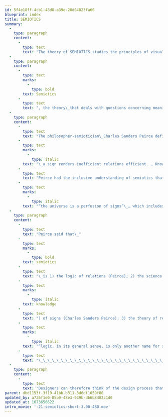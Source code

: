 ```yaml
---
id: 5f4e18ff-4cb1-48d8-a39e-20d64823fa66
blueprint: index
title: SEMIOTICS
summary:
  -
    type: paragraph
    content:
      -
        type: text
        text: "The theory of SEMIOTICS studies the principles of visual signs used for the communication of ideas.\_"
  -
    type: paragraph
    content:
      -
        type: text
        marks:
          -
            type: bold
        text: Semiotics
      -
        type: text
        text: ", the theory\_that deals with questions concerning meaning, cognition, reference, truth, and reality, recognizes that there are degrees of involvement. Since communication depends entirely on the creation of “signs,” semiotics is the “theory of signs”.\_"
  -
    type: paragraph
    content:
      -
        type: text
        text: "The philosopher-semiotician\_Charles Sanders Peirce defined the sign as something which stands to somebody for something in some respect or capacity:"
      -
        type: text
        marks:
          -
            type: italic
        text: "\_a sign renders inefficient relations efficient. … Knowledge in some way renders them efficient. A sign is something by which we know something more…”.\_"
      -
        type: text
        text: "Peirce had the inclusive understanding of semiotics that embraced the fact that\_"
      -
        type: text
        marks:
          -
            type: italic
        text: "“the universe is a perfusion of signs”\_… which includes pictures, symptoms, words, sentences, books, libraries, signals, orders of command, microscopes, legislative representatives, musical concertos, performances of these.”"
  -
    type: paragraph
    content:
      -
        type: text
        text: "Peirce said that\_"
      -
        type: text
        marks:
          -
            type: bold
        text: semiotics
      -
        type: text
        text: "\_is 1) the logic of relations (Peirce); 2) the science (=\_"
      -
        type: text
        marks:
          -
            type: italic
        text: knowledge
      -
        type: text
        text: ") of signs (Charles Sanders Peirce); 3) the theory of representation (Charles Morris), of expression, of interpretation; 4) the theory of mediation is the logic of the vagueness (Peirce); 5) the science of knowledge. Peirce also said that\_"
      -
        type: text
        marks:
          -
            type: italic
        text: '“logic, in its general sense, is only another name for semiotic, the quasi-necessary, or formal doctrine of signs.”'
      -
        type: text
        text: "\_\_\_\_\_\_\_\_\_\_\_\_\_\_\_\_\_\_\_\_\_\_\_\_\_\_\_\_\_\_\_\_\_\_\_\_\_\_\_\_\_\_\_\_\_\_\_\_\_\_\_\_\_\_\_\_\_\_\_\_\_\_\_\_\_\_"
  -
    type: paragraph
    content:
      -
        type: text
        text: 'Designers can therefore think of the design process that creates a stage setting wherein all aspects will cause the interpreter to become “set up” to think about meaning in a particular respect, and wherein interpretation become an “internal” stimulant for right action; i.e., a stage setting designed to as the framework for communication wherein all aspects become the acting vehicles for building insight and depth, both immediate and beyond that.'
parent: dbd1153f-3f19-41bb-b311-8d6df1059f80
updated_by: a726f1e0-85b0-48e3-939b-db6b8482c1d0
updated_at: 1673656622
intro_movie: '-21-semiotics-short-3.00-480.mov'
---
```


